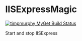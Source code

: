 # IISExpressMagic

[![timpmurphy MyGet Build Status](https://www.myget.org/BuildSource/Badge/timpmurphy?identifier=7eaa5bd1-5338-40ca-85ba-9e395041ac1d)](https://www.myget.org/)

Start and stop IISExpress
